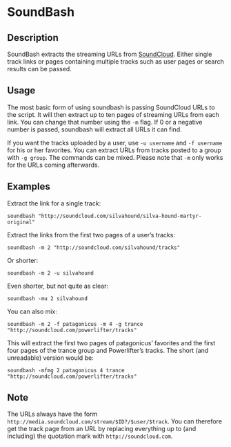 # SoundBash #

## Description ##

SoundBash extracts the streaming URLs from [SoundCloud](http://soundcloud.com/).
Either single track links or pages containing multiple tracks such as user pages
or search results can be passed.

## Usage ##

The most basic form of using soundbash is passing SoundCloud URLs to the script.
It will then extract up to ten pages of streaming URLs from each link. You can
change that number using the ``-m`` flag. If 0 or a negative number is passed,
soundbash will extract all URLs it can find.

If you want the tracks uploaded by a user, use ``-u username`` and
``-f username`` for his or her favorites. You can extract URLs from tracks
posted to a group with ``-g group``. The commands can be mixed. Please note
that ``-m`` only works for the URLs coming afterwards.

## Examples ##

Extract the link for a single track:

	soundbash "http://soundcloud.com/silvahound/silva-hound-martyr-original"

Extract the links from the first two pages of a user’s tracks:

	soundbash -m 2 "http://soundcloud.com/silvahound/tracks"

Or shorter:

	soundbash -m 2 -u silvahound

Even shorter, but not quite as clear:

	soundbash -mu 2 silvahound

You can also mix:

	soundbash -m 2 -f patagonicus -m 4 -g trance "http://soundcloud.com/powerlifter/tracks"

This will extract the first two pages of patagonicus’ favorites and the first
four pages of the trance group and Powerlifter’s tracks. The short (and
unreadable) version would be:

	soundbash -mfmg 2 patagonicus 4 trance "http://soundcloud.com/powerlifter/tracks"

## Note ##

The URLs always have the form
``http://media.soundcloud.com/stream/$ID?/$user/$track``. You can therefore
get the track page from an URL by replacing everything up to (and including)
the quotation mark with ``http://soundcloud.com``.
